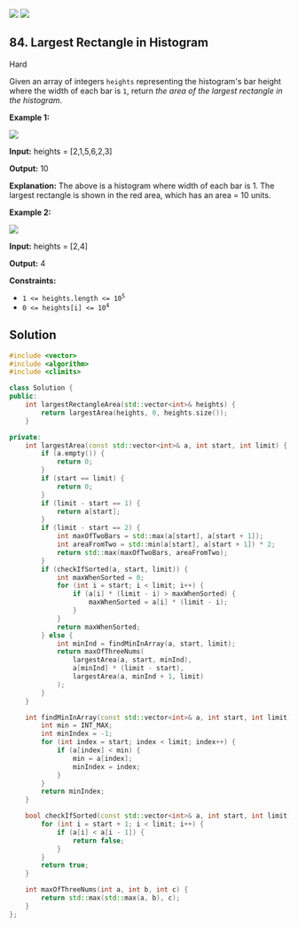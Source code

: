 [![](https://img.shields.io/github/stars/LeetCode-in-Cpp/LeetCode-in-Cpp?label=Stars&style=flat-square)](https://github.com/LeetCode-in-Cpp/LeetCode-in-Cpp)
[![](https://img.shields.io/github/forks/LeetCode-in-Cpp/LeetCode-in-Cpp?label=Fork%20me%20on%20GitHub%20&style=flat-square)](https://github.com/LeetCode-in-Cpp/LeetCode-in-Cpp/fork)

## 84\. Largest Rectangle in Histogram

Hard

Given an array of integers `heights` representing the histogram's bar height where the width of each bar is `1`, return _the area of the largest rectangle in the histogram_.

**Example 1:**

![](https://assets.leetcode.com/uploads/2021/01/04/histogram.jpg)

**Input:** heights = [2,1,5,6,2,3]

**Output:** 10

**Explanation:** The above is a histogram where width of each bar is 1. The largest rectangle is shown in the red area, which has an area = 10 units. 

**Example 2:**

![](https://assets.leetcode.com/uploads/2021/01/04/histogram-1.jpg)

**Input:** heights = [2,4]

**Output:** 4 

**Constraints:**

*   <code>1 <= heights.length <= 10<sup>5</sup></code>
*   <code>0 <= heights[i] <= 10<sup>4</sup></code>



## Solution

```cpp
#include <vector>
#include <algorithm>
#include <climits>

class Solution {
public:
    int largestRectangleArea(std::vector<int>& heights) {
        return largestArea(heights, 0, heights.size());
    }

private:
    int largestArea(const std::vector<int>& a, int start, int limit) {
        if (a.empty()) {
            return 0;
        }
        if (start == limit) {
            return 0;
        }
        if (limit - start == 1) {
            return a[start];
        }
        if (limit - start == 2) {
            int maxOfTwoBars = std::max(a[start], a[start + 1]);
            int areaFromTwo = std::min(a[start], a[start + 1]) * 2;
            return std::max(maxOfTwoBars, areaFromTwo);
        }
        if (checkIfSorted(a, start, limit)) {
            int maxWhenSorted = 0;
            for (int i = start; i < limit; i++) {
                if (a[i] * (limit - i) > maxWhenSorted) {
                    maxWhenSorted = a[i] * (limit - i);
                }
            }
            return maxWhenSorted;
        } else {
            int minInd = findMinInArray(a, start, limit);
            return maxOfThreeNums(
                largestArea(a, start, minInd),
                a[minInd] * (limit - start),
                largestArea(a, minInd + 1, limit)
            );
        }
    }

    int findMinInArray(const std::vector<int>& a, int start, int limit) {
        int min = INT_MAX;
        int minIndex = -1;
        for (int index = start; index < limit; index++) {
            if (a[index] < min) {
                min = a[index];
                minIndex = index;
            }
        }
        return minIndex;
    }

    bool checkIfSorted(const std::vector<int>& a, int start, int limit) {
        for (int i = start + 1; i < limit; i++) {
            if (a[i] < a[i - 1]) {
                return false;
            }
        }
        return true;
    }

    int maxOfThreeNums(int a, int b, int c) {
        return std::max(std::max(a, b), c);
    }
};
```